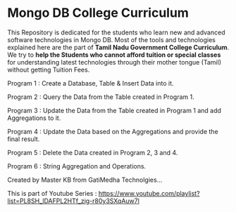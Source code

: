 # Mongo DB College Curriculum

This Repository is dedicated for the students who learn new and advanced software technologies in Mongo DB.  Most of the tools and technologies explained here are the part of **Tamil Nadu Government College Curriculum**.  We try to **help the Students who cannot afford tuition or special classes** for understanding latest technologies through their mother tongue (Tamil) without getting Tuition Fees.

Program 1 : Create a Database, Table & Insert Data into it.

Program 2 : Query the Data from the Table created in Program 1.

Program 3 : Update the Data from the Table created in Program 1 and add Aggregations to it.

Program 4 : Update the Data based on the Aggregations and provide the final result.

Program 5 : Delete the Data created in Program 2, 3 and 4.

Program 6 : String Aggregation and Operations.

Created by Master KB from GatiMedha Technolgies...

This is part of Youtube Series : https://www.youtube.com/playlist?list=PL8SH_lDAFPL2HTf_zig-r80y3SXqAuw7l
